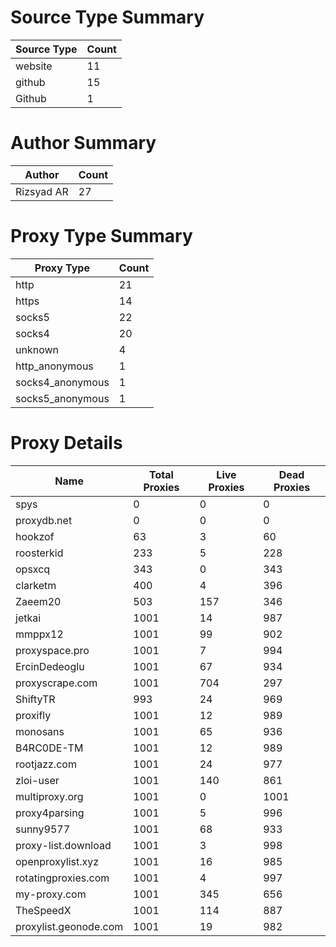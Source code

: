 # Source Type Summary

| Source Type | Count |
|-------------|-------|
| website | 11 |
| github | 15 |
| Github | 1 |


# Author Summary

| Author | Count |
|--------|-------|
| Rizsyad AR | 27 |


# Proxy Type Summary

| Proxy Type | Count |
|------------|-------|
| http | 21 |
| https | 14 |
| socks5 | 22 |
| socks4 | 20 |
| unknown | 4 |
| http_anonymous | 1 |
| socks4_anonymous | 1 |
| socks5_anonymous | 1 |


# Proxy Details

| Name | Total Proxies | Live Proxies | Dead Proxies |
|------|---------------|--------------|---------------|
| spys | 0 | 0 | 0 |
| proxydb.net | 0 | 0 | 0 |
| hookzof | 63 | 3 | 60 |
| roosterkid | 233 | 5 | 228 |
| opsxcq | 343 | 0 | 343 |
| clarketm | 400 | 4 | 396 |
| Zaeem20 | 503 | 157 | 346 |
| jetkai | 1001 | 14 | 987 |
| mmppx12 | 1001 | 99 | 902 |
| proxyspace.pro | 1001 | 7 | 994 |
| ErcinDedeoglu | 1001 | 67 | 934 |
| proxyscrape.com | 1001 | 704 | 297 |
| ShiftyTR | 993 | 24 | 969 |
| proxifly | 1001 | 12 | 989 |
| monosans | 1001 | 65 | 936 |
| B4RC0DE-TM | 1001 | 12 | 989 |
| rootjazz.com | 1001 | 24 | 977 |
| zloi-user | 1001 | 140 | 861 |
| multiproxy.org | 1001 | 0 | 1001 |
| proxy4parsing | 1001 | 5 | 996 |
| sunny9577 | 1001 | 68 | 933 |
| proxy-list.download | 1001 | 3 | 998 |
| openproxylist.xyz | 1001 | 16 | 985 |
| rotatingproxies.com | 1001 | 4 | 997 |
| my-proxy.com | 1001 | 345 | 656 |
| TheSpeedX | 1001 | 114 | 887 |
| proxylist.geonode.com | 1001 | 19 | 982 |
